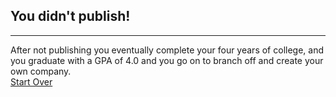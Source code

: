 ## You didn't publish!
--------  
After not publishing you eventually complete your four years of college,
and you graduate with a GPA of 4.0 and you go on
to branch off and create your own company.  
[Start Over](../README.md)